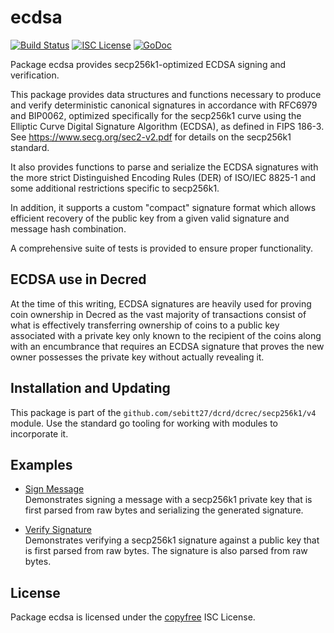 ecdsa
=====

[![Build Status](https://github.com/sebitt27/dcrd/workflows/Build%20and%20Test/badge.svg)](https://github.com/sebitt27/dcrd/actions)
[![ISC License](https://img.shields.io/badge/license-ISC-blue.svg)](http://copyfree.org)
[![GoDoc](https://img.shields.io/badge/godoc-reference-blue.svg)](https://pkg.go.dev/github.com/sebitt27/dcrd/dcrec/secp256k1/v4/ecdsa)

Package ecdsa provides secp256k1-optimized ECDSA signing and verification.

This package provides data structures and functions necessary to produce and
verify deterministic canonical signatures in accordance with RFC6979 and
BIP0062, optimized specifically for the secp256k1 curve using the Elliptic Curve
Digital Signature Algorithm (ECDSA), as defined in FIPS 186-3.  See
https://www.secg.org/sec2-v2.pdf for details on the secp256k1 standard.

It also provides functions to parse and serialize the ECDSA signatures with the
more strict Distinguished Encoding Rules (DER) of ISO/IEC 8825-1 and some
additional restrictions specific to secp256k1.

In addition, it supports a custom "compact" signature format which allows
efficient recovery of the public key from a given valid signature and message
hash combination.

A comprehensive suite of tests is provided to ensure proper functionality.

## ECDSA use in Decred

At the time of this writing, ECDSA signatures are heavily used for proving coin
ownership in Decred as the vast majority of transactions consist of what is
effectively transferring ownership of coins to a public key associated with a
private key only known to the recipient of the coins along with an encumbrance
that requires an ECDSA signature that proves the new owner possesses the private
key without actually revealing it.

## Installation and Updating

This package is part of the `github.com/sebitt27/dcrd/dcrec/secp256k1/v4` module.
Use the standard go tooling for working with modules to incorporate it.

## Examples

* [Sign Message](https://pkg.go.dev/github.com/sebitt27/dcrd/dcrec/secp256k1/v4/ecdsa#example-package-SignMessage)  
  Demonstrates signing a message with a secp256k1 private key that is first
  parsed from raw bytes and serializing the generated signature.

* [Verify Signature](https://pkg.go.dev/github.com/sebitt27/dcrd/dcrec/secp256k1/v4/ecdsa#example-Signature.Verify)  
  Demonstrates verifying a secp256k1 signature against a public key that is
  first parsed from raw bytes.  The signature is also parsed from raw bytes.

## License

Package ecdsa is licensed under the [copyfree](http://copyfree.org) ISC License.

